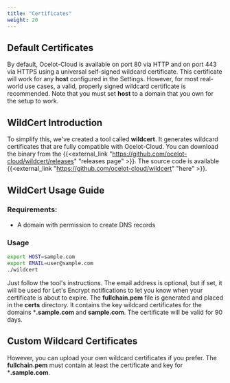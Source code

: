```yaml
---
title: "Certificates"
weight: 20
---
```


## Default Certificates

By default, Ocelot-Cloud is available on port 80 via HTTP and on port 443 via HTTPS using a universal self-signed wildcard certificate. This certificate will work for any **host** configured in the Settings. However, for most real-world use cases, a valid, properly signed wildcard certificate is recommended. Note that you must set **host** to a domain that you own for the setup to work.

## WildCert Introduction

To simplify this, we've created a tool called **wildcert**. It generates wildcard certificates that are fully compatible with Ocelot-Cloud. You can download the binary from the {{<external_link "https://github.com/ocelot-cloud/wildcert/releases" "releases page" >}}. The source code is available {{<external_link "https://github.com/ocelot-cloud/wildcert" "here" >}}.

## WildCert Usage Guide

### Requirements:
* A domain with permission to create DNS records

### Usage

```bash
export HOST=sample.com
export EMAIL=user@sample.com
./wildcert
```

Just follow the tool's instructions. The email address is optional, but if set, it will be used for Let's Encrypt notifications to let you know when your certificate is about to expire. The **fullchain.pem** file is generated and placed in the **certs** directory. It contains the key wildcard certificates for the domains ***.sample.com** and **sample.com**. The certificate will be valid for 90 days.

## Custom Wildcard Certificates

However, you can upload your own wildcard certificates if you prefer. The **fullchain.pem** must contain at least the certificate and key for ***.sample.com**.